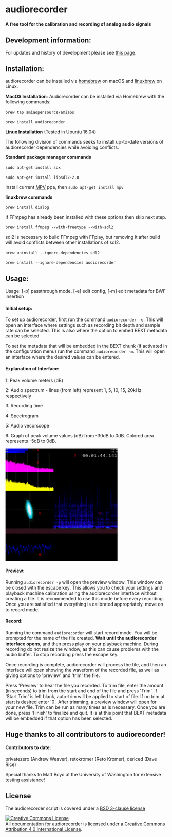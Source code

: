 # audiorecorder

####  A free tool for the calibration and recording of analog audio signals

## Development information:
For updates and history of development please see [this page](https://github.com/amiaopensource/audiorecorder/blob/master/history.md).

## Installation:

audiorecorder can be installed via [homebrew](https://brew.sh/) on macOS and [linuxbrew](http://linuxbrew.sh/) on Linux.

__MacOS Installation__:
Audiorecorder can be installed via Homebrew with the following commands:

`brew tap amiaopensource/amiaos`

`brew install audiorecorder`

__Linux Installation__ (Tested in Ubuntu 16.04)

The following division of commands seeks to install up-to-date versions of audiorecorder dependencies while avoiding conflicts.

__Standard package manager commands__

`sudo apt-get install sox`

`sudo apt-get install libsdl2-2.0`

Install current [MPV](https://mpv.io/installation/) ppa, then `sudo apt-get install mpv`

__linuxbrew commands__

`brew install dialog`

If FFmpeg has already been installed with these options then skip next step. 

`brew install ffmpeg --with-freetype --with-sdl2`

sdl2 is necessary to build FFmpeg with FFplay, but removing it after build will avoid conflicts between other installations of sdl2.

`brew uninstall --ignore-dependencies sdl2`

`brew install --ignore-dependencies audiorecorder`


## Usage:
Usage: [-p] passthrough mode, [-e] edit config, [-m] edit metadata for BWF insertion

#### Initial setup:
To set up audiorecorder, first run the command `audiorecorder -e`. This will open an interface where settings such as recording bit depth and sample rate can be selected. This is also where the option to embed BEXT metadata can be selected.

To set the metadata that will be embedded in the BEXT chunk (if activated in the configuration menu) run the command `audiorecorder -m`. This will open an interface where the desired values can be entered.

#### Explanation of Interface:
1: Peak volume meters (dB)

2: Audio spectrum - lines (from left) represent 1, 5, 10, 15, 20kHz respectively

3: Recording time

4: Spectrogram

5: Audio vecorscope

6: Graph of peak volume values (dB) from -30dB to 0dB. Colored area represents -5dB to 0dB.

<img src="https://raw.githubusercontent.com/amiaopensource/audiorecorder/master/numbered_interface.png" alt="audiorecorder interface" height="350" width="350">

#### Preview:
Running `audiorecorder -p` will open the preview window. This window can be closed with the escape key. This allows you to check your settings and playback machine calibration using the audiorecorder interface without creating a file. It is recommended to use this mode before every recording. Once you are satisfied that everything is calibrated appropriately, move on to record mode.

#### Record:
Running the command `audiorecorder` will start record mode.  You will be prompted for the name of the file created. __Wait until the audiorecorder interface opens__, and then press play on your playback machine. During recording do not resize the window, as this can cause problems with the audio buffer. To stop recording press the escape key.

Once recording is complete, audiorecorder will process the file, and then an interface will open showing the waveform of the recorded file, as well as giving options to 'preview' and 'trim' the file.

Press 'Preview' to hear the file you recorded. To trim file, enter the amount (in seconds) to trim from the start and end of the file and press 'Trim'. If 'Start Trim' is left blank, auto-trim will be applied to start of file. If no trim at start is desired enter '0'. After trimming, a preview window will open for your new file. Trim can be run as many times as is necessary. Once you are done, press 'Finish' to finalize and quit. It is at this point that BEXT metadata will be embedded if that option has been selected.

## Huge thanks to all contributors to audiorecorder!
#### Contributors to date:
privatezero (Andrew Weaver), retokromer (Reto Kromer), dericed (Dave Rice)

Special thanks to Matt Boyd at the University of Washington for extensive testing assistance!

## License

The audiorecorder script is covered under a [BSD 3-clause license](https://github.com/amiaopensource/audiorecorder/blob/master/LICENSE.txt)

<a rel="license" href="https://creativecommons.org/licenses/by/4.0/"><img alt="Creative Commons License" style="border-width:0" src="https://i.creativecommons.org/l/by/4.0/88x31.png"></a><br>All documentation for audiorecorder is licensed under a <a rel="license" href="http://creativecommons.org/licenses/by/4.0/">Creative Commons Attribution 4.0 International License</a>.
